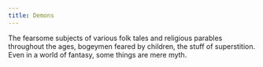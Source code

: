 ```yaml
---
title: Demons
---
```


The fearsome subjects of various folk tales and religious parables throughout the ages, bogeymen feared by children, the stuff of superstition. Even in a world of fantasy, some things are mere myth.